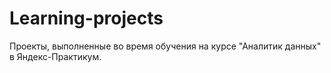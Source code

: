 # Learning-projects
Проекты, выполненные во время обучения на курсе "Аналитик данных" в Яндекс-Практикум.
